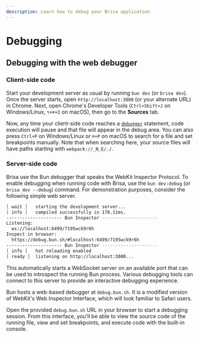 ```yaml
---
description: Learn how to debug your Brisa application
---
```


# Debugging

## Debugging with the web debugger

### Client-side code

Start your development server as usual by running `bun dev` (or `brisa dev`). Once the server starts, open `http://localhost:3000` (or your alternate URL) in Chrome. Next, open Chrome's Developer Tools (`Ctrl+Shift+J` on Windows/Linux, `⌥+⌘+I` on macOS), then go to the **Sources** tab.

Now, any time your client-side code reaches a [`debugger`](https://developer.mozilla.org/docs/Web/JavaScript/Reference/Statements/debugger) statement, code execution will pause and that file will appear in the debug area. You can also press `Ctrl+P` on Windows/Linux or `⌘+P` on macOS to search for a file and set breakpoints manually. Note that when searching here, your source files will have paths starting with `webpack://_N_E/./`.

### Server-side code

Brisa use the Bun debugger that speaks the WebKit Inspector Protocol. To enable debugging when running code with Brisa, use the `bun dev:debug` (or `brisa dev --debug`) command. For demonstration purposes, consider the following simple web server.

```sh
[ wait ]   starting the development server...
[ info ]   compiled successfully in 170.11ms.
--------------------- Bun Inspector ---------------------
Listening:
  ws://localhost:6499/7195wck9r6h
Inspect in browser:
  https://debug.bun.sh/#localhost:6499/7195wck9r6h
--------------------- Bun Inspector ---------------------
[ info ]   hot reloading enabled
[ ready ]  listening on http://localhost:3000...
```

This automatically starts a WebSocket server on an available port that can be used to introspect the running Bun process. Various debugging tools can connect to this server to provide an interactive debugging experience.

Bun hosts a web-based debugger at `debug.bun.sh`. It is a modified version of WebKit's Web Inspector Interface, which will look familiar to Safari users.

Open the provided `debug.bun.sh` URL in your browser to start a debugging session. From this interface, you'll be able to view the source code of the running file, view and set breakpoints, and execute code with the built-in console.
